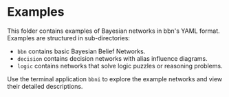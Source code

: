 # Examples

This folder contains examples of Bayesian networks in bbn's YAML format.
Examples are structured in sub-directories:

- `bbn` contains basic Bayesian Belief Networks.
- `decision` contains decision networks with alias influence diagrams.
- `logic` contains networks that solve logic puzzles or reasoning problems.

Use the terminal application `bbni` to explore the example networks and view their detailed descriptions.
